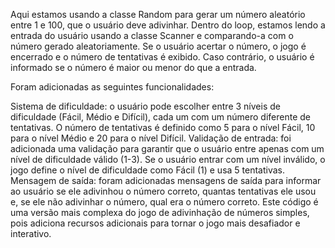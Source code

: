Aqui estamos usando a classe Random para gerar um número aleatório entre 1 e 100, que o usuário deve adivinhar. Dentro do loop, estamos lendo a entrada do usuário usando a classe Scanner e comparando-a com o número gerado aleatoriamente. Se o usuário acertar o número, o jogo é encerrado e o número de tentativas é exibido. Caso contrário, o usuário é informado se o número é maior ou menor do que a entrada.

Foram adicionadas as seguintes funcionalidades:

Sistema de dificuldade: o usuário pode escolher entre 3 níveis de dificuldade (Fácil, Médio e Difícil), cada um com um número diferente de tentativas. O número de tentativas é definido como 5 para o nível Fácil, 10 para o nível Médio e 20 para o nível Difícil.
Validação de entrada: foi adicionada uma validação para garantir que o usuário entre apenas com um nível de dificuldade válido (1-3). Se o usuário entrar com um nível inválido, o jogo define o nível de dificuldade como Fácil (1) e usa 5 tentativas.
Mensagem de saída: foram adicionadas mensagens de saída para informar ao usuário se ele adivinhou o número correto, quantas tentativas ele usou e, se ele não adivinhar o número, qual era o número correto.
Este código é uma versão mais complexa do jogo de adivinhação de números simples, pois adiciona recursos adicionais para tornar o jogo mais desafiador e interativo.
